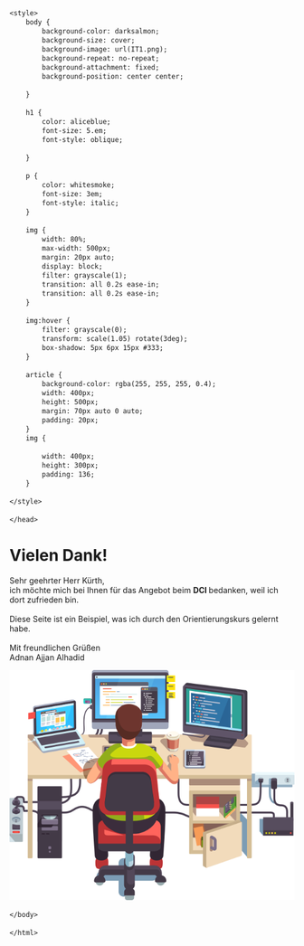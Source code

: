 <!DOCTYPE html>
<html lang="en">

<head>
 <meta charset="UTF-8">
    <title>The world of Programming</title>
   


    <style>
        body {
            background-color: darksalmon;
            background-size: cover;
            background-image: url(IT1.png);
            background-repeat: no-repeat;
            background-attachment: fixed;
            background-position: center center;
            
        }

        h1 {
            color: aliceblue;
            font-size: 5.em;
            font-style: oblique;
            
        }

        p {
            color: whitesmoke;
            font-size: 3em;
            font-style: italic;
        }

        img {
            width: 80%;
            max-width: 500px;
            margin: 20px auto;
            display: block;
            filter: grayscale(1);
            transition: all 0.2s ease-in;
            transition: all 0.2s ease-in;
        }

        img:hover {
            filter: grayscale(0);
            transform: scale(1.05) rotate(3deg);
            box-shadow: 5px 6px 15px #333;
        }

        article {
            background-color: rgba(255, 255, 255, 0.4);
            width: 400px;
            height: 500px;
            margin: 70px auto 0 auto;
            padding: 20px;
        }
        img {
            
            width: 400px;
            height: 300px;
            padding: 136;
        }

    </style>
    
    </head>
   

<body>
    <h1>Vielen Dank!</h1>
    <p>Sehr geehrter Herr Kürth,<br>
        ich möchte mich bei Ihnen für das Angebot beim <strong> DCI </strong>bedanken, weil ich dort zufrieden bin.<br>
        <br>Diese Seite ist ein Beispiel, was ich durch den Orientierungskurs gelernt habe.<br><br>
        Mit freundlichen Grüßen <br>
        Adnan Ajjan Alhadid
    </p>
    <img title="Die Welt der Programmierung " src="programmierer-am-schreibtisch.png" alt="">
  
    
    </body> 
    
    </html>


